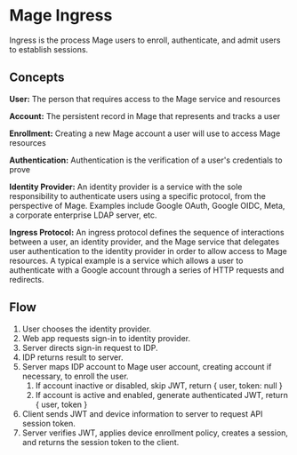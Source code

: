# Mage Ingress

Ingress is the process Mage users to enroll, authenticate, and admit users to establish sessions.

## Concepts

**User:** The person that requires access to the Mage service and resources

**Account:** The persistent record in Mage that represents and tracks a user

**Enrollment:** Creating a new Mage account a user will use to access Mage resources

**Authentication:** Authentication is the verification of a user's credentials to prove

**Identity Provider:** An identity provider is a service with the sole responsibility to authenticate users using a
specific protocol, from the perspective of Mage.  Examples include Google OAuth, Google OIDC, Meta, a corporate
enterprise LDAP server, etc.

**Ingress Protocol:** An ingress protocol defines the sequence of interactions between a user, an identity provider,
and the Mage service that delegates user authentication to the identity provider in order to allow access
to Mage resources.  A typical example is a service which allows a user to authenticate with a Google account through
a series of HTTP requests and redirects.

## Flow

1. User chooses the identity provider.
1. Web app requests sign-in to identity provider.
1. Server directs sign-in request to IDP.
1. IDP returns result to server.
1. Server maps IDP account to Mage user account, creating account if necessary, to enroll the user.
   1. If account inactive or disabled, skip JWT, return { user, token: null }
   1. If account is active and enabled, generate authenticated JWT, return { user, token }
1. Client sends JWT and device information to server to request API session token.
1. Server verifies JWT, applies device enrollment policy, creates a session, and returns the session token to the client.